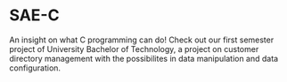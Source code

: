 # SAE-C
An insight on what C programming can do! Check out our first semester project of University Bachelor of Technology, a project on customer directory management with the possibilites in data manipulation and data configuration.
